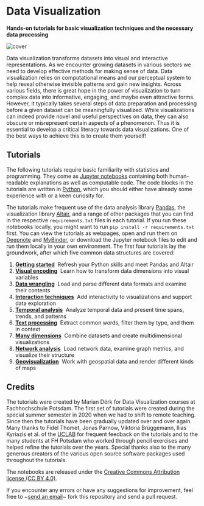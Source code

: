 # Data Visualization

**Hands-on tutorials for basic visualization techniques and the necessary data processing**

![cover](https://infovis.fh-potsdam.de/tutorials/cover.png)

Data visualization transforms datasets into visual and interactive representations. As we encounter growing datasets in various sectors we need to develop effective methods for making sense of data. Data visualization relies on computational means and our perceptual system to help reveal otherwise invisible patterns and gain new insights. Across various fields, there is great hope in the power of visualization to turn complex data into informative, engaging, and maybe even attractive forms. However, it typically takes several steps of data preparation and processing before a given dataset can be meaningfully visualized. While visualizations can indeed provide novel and useful perspectives on data, they can also obscure or misrepresent certain aspects of a phenomenon. Thus it is essential to develop a critical literacy towards data visualizations. One of the best ways to achieve this is to create them yourself!

## Tutorials

The following tutorials require basic familiarity with statistics and programming. They come as [Jupyter notebooks](https://jupyter.org/) containing both human-readable explanations as well as computable code. The code blocks in the tutorials are written in [Python](https://www.python.org/), which you should either have already some experience with or a keen curiosity for. 

The tutorials make frequent use of the data analysis library [Pandas](https://pandas.pydata.org/), the visualization library [Altair](https://altair-viz.github.io), and a range of other packages that you can find in the respective `requirements.txt` files in each tutorial. If you run these notebooks locally, you might want to run `pip install -r requirements.txt` first. You can view the tutorials as webpages, open and run them on [Deepnote](https://github.com/uclab-potsdam/datavis-tutorials) and 
[MyBinder](https://mybinder.org/v2/gh/uclab-potsdam/datavis-tutorials/HEAD), or download the Jupyter notebook files to edit and run them locally in your own environment. The first four tutorials lay the groundwork, after which five common data structures are covered:

1. **[Getting started](1-Getting-started/datavis1start.ipynb)**  Refresh your Python skills and meet Pandas and Altair
2. **[Visual encoding](2-Visual-encoding/datavis2encoding.ipynb)**  Learn how to transform data dimensions into visual variables
3. **[Data wrangling](3-Data-wrangling/datavis3data.ipynb)**  Load and parse different data formats and examine their contents
4. **[Interaction techniques](4-Interaction-techniques/datavis4interaction.ipynb)**  Add interactivity to visualizations and support data exploration
5. **[Temporal analysis](5-Temporal-analysis/datavis5time.ipynb)**  Analyze temporal data and present time spans, trends, and patterns
6. **[Text processing](6-Text-processing/datavis6text.ipynb)**  Extract common words, filter them by type, and them in context
7. **[Many dimensions](7-Many-dimensions/datavis7multidim.ipynb)**  Combine datasets and create multidimensional visualizations 
8. **[Network analysis](8-Network-analysis/datavis8networks.ipynb)**  Load network data, examine graph metrics, and visualize their structure
9. **[Geovisualization](9-Geovisualization/datavis9geovis.ipynb)**  Work with geospatial data and render different kinds of maps 

## Credits

The tutorials were created by Marian Dörk for Data Visualization courses at Fachhochschule Potsdam. The first set of tutorials were created during the special summer semester in 2020 when we had to shift to remote teaching. Since then the tutorials have been gradually updated over and over again. Many thanks to Fidel Thomet, Jonas Parnow, Viktoria Brüggemann, Ilias Kyriazis et al. of the [UCLAB](https://uclab.fh-potsdam.de) for frequent feedback on the tutorials and to the many students at FH Potsdam who worked through pencil exercises and helped refine the tutorials over the years. Special thanks also to the many generous creators of the various open source software packages used throughout the tutorials.

The notebooks are released under the [Creative Commons Attribution license (CC BY 4.0)](https://creativecommons.org/licenses/by/4.0/).

If you encounter any errors or have any suggestions for improvement, feel free to ~[send an email](mailto:marian.doerk@fh-potsdam.de)~ fork this repository and send a pull request.
